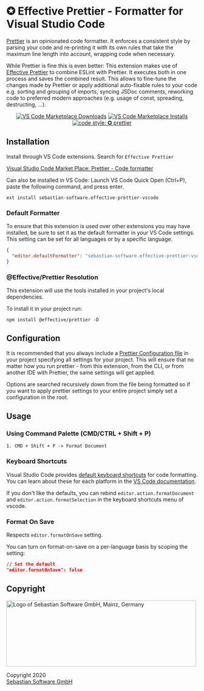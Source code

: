 # ✪ Effective Prettier - Formatter for Visual Studio Code

[Prettier](https://prettier.io/) is an opinionated code formatter. It enforces a consistent style by parsing your code and re-printing it with its own rules that take the maximum line length into account, wrapping code when necessary.

While Prettier is fine this is even better: This extension makes use of [Effective Prettier](https://www.npmjs.com/package/@effective/prettier) to combine ESLint with Prettier. It executes both in one process and saves the combined result. This allows to fine-tune the changes made by Prettier or apply additional auto-fixable rules to your code e.g. sorting and grouping of imports, syncing JSDoc comments, reworking code to preferred modern approaches (e.g. usage of const, spreading, destructing, ...).

<p align="center">
  <a href="https://marketplace.visualstudio.com/items?itemName=sebastian-software.effective-prettier-vscode">
    <img alt="VS Code Marketplace Downloads" src="https://img.shields.io/visual-studio-marketplace/d/sebastian-software.effective-prettier-vscode"></a>
  <a href="https://marketplace.visualstudio.com/items?itemName=sebastian-software.effective-prettier-vscode">
    <img alt="VS Code Marketplace Installs" src="https://img.shields.io/visual-studio-marketplace/i/sebastian-software.effective-prettier-vscode"></a>
  <a href="#badge">
    <img alt="code style: ✪ prettier" src="https://img.shields.io/badge/code_style-✪_prettier-00596c.svg?style=flat-square"></a>
</p>

## Installation

Install through VS Code extensions. Search for `Effective Prettier`

[Visual Studio Code Market Place: Prettier - Code formatter](https://marketplace.visualstudio.com/items?itemName=sebastian-software.effective-prettier-vscode)

Can also be installed in VS Code: Launch VS Code Quick Open (Ctrl+P), paste the following command, and press enter.

```
ext install sebastian-software.effective-prettier-vscode
```

### Default Formatter

To ensure that this extension is used over other extensions you may have installed, be sure to set it as the default formatter in your VS Code settings. This setting can be set for all languages or by a specific language.

```json
{
  "editor.defaultFormatter": "sebastian-software.effective-prettier-vscode"
}
```

### @Effective/Prettier Resolution

This extension will use the tools installed in your project's local dependencies.

To install it in your project run:

```
npm install @effective/prettier -D
```

## Configuration

It is recommended that you always include a [Prettier Configuration file](https://prettier.io/docs/en/configuration.html) in your project specifying all settings for your project. This will ensure that no matter how you run prettier - from this extension, from the CLI, or from another IDE with Prettier, the same settings will get applied.

Options are searched recursively down from the file being formatted so if you want to apply prettier settings to your entire project simply set a configuration in the root.

## Usage

### Using Command Palette (CMD/CTRL + Shift + P)

```
1. CMD + Shift + P -> Format Document
```

### Keyboard Shortcuts

Visual Studio Code provides [default keyboard shortcuts](https://code.visualstudio.com/docs/getstarted/keybindings#_keyboard-shortcuts-reference) for code formatting. You can learn about these for each platform in the [VS Code documentation](https://code.visualstudio.com/docs/getstarted/keybindings#_keyboard-shortcuts-reference).

If you don't like the defaults, you can rebind `editor.action.formatDocument` and `editor.action.formatSelection` in the keyboard shortcuts menu of vscode.

### Format On Save

Respects `editor.formatOnSave` setting.

You can turn on format-on-save on a per-language basis by scoping the setting:

```json
// Set the default
"editor.formatOnSave": false
```

## Copyright

<img src="https://sebastian-software-brand.now.sh/sebastiansoftware-en.png" alt="Logo of Sebastian Software GmbH, Mainz, Germany" width="500" height="174"/>

Copyright 2020<br/>[Sebastian Software GmbH](http://www.sebastian-software.de)
